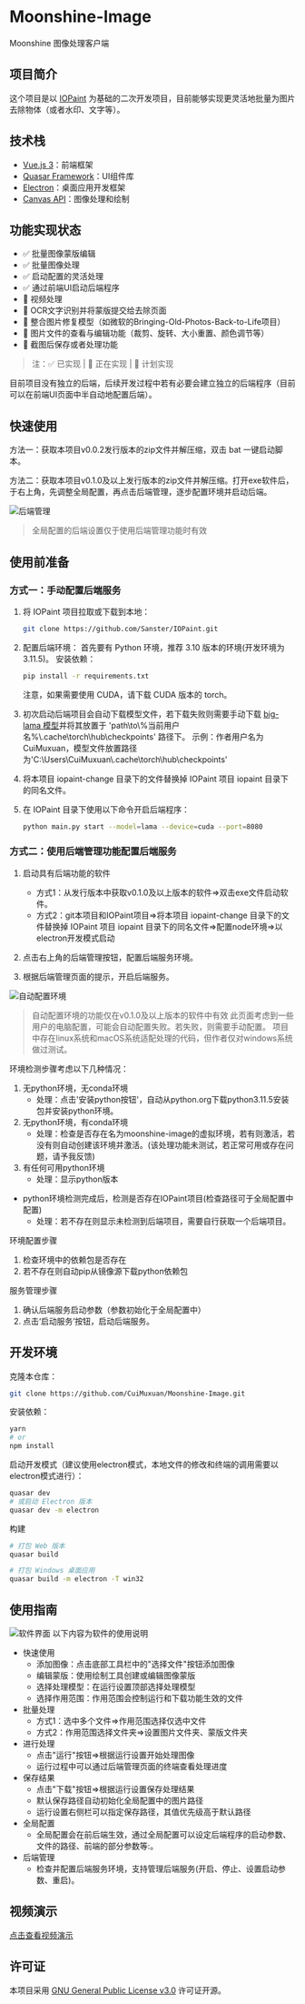 # Moonshine-Image

Moonshine 图像处理客户端

## 项目简介

这个项目是以 [IOPaint](https://github.com/Sanster/IOPaint) 为基础的二次开发项目，目前能够实现更灵活地批量为图片去除物体（或者水印、文字等）。

## 技术栈
- [Vue.js 3](https://vuejs.org/)：前端框架
- [Quasar Framework](https://quasar.dev/)：UI组件库
- [Electron](https://www.electronjs.org/)：桌面应用开发框架
- [Canvas API](https://developer.mozilla.org/zh-CN/docs/Web/API/Canvas_API)：图像处理和绘制

## 功能实现状态

- ✅ 批量图像蒙版编辑
- ✅ 批量图像处理
- ✅ 启动配置的灵活处理
- ✅ 通过前端UI启动后端程序
- 🔄 视频处理
- 📝 OCR文字识别并将蒙版提交给去除页面
- 📝 整合图片修复模型（如微软的Bringing-Old-Photos-Back-to-Life项目）
- 📝 图片文件的查看与编辑功能（裁剪、旋转、大小重置、颜色调节等）
- 📝 截图后保存或者处理功能

> 注：✅ 已实现 | 🔄 正在实现 | 📝 计划实现

目前项目没有独立的后端，后续开发过程中若有必要会建立独立的后端程序（目前可以在前端UI页面中半自动地配置后端）。
## 快速使用
方法一：获取本项目v0.0.2发行版本的zip文件并解压缩，双击 bat 一键启动脚本。

方法二：获取本项目v0.1.0及以上发行版本的zip文件并解压缩。打开exe软件后，于右上角，先调整全局配置，再点击后端管理，逐步配置环境并启动后端。

![后端管理](assets/后端管理.png)

> 全局配置的后端设置仅于使用后端管理功能时有效

## 使用前准备

### 方式一：手动配置后端服务

1. 将 IOPaint 项目拉取或下载到本地：

    ```bash
    git clone https://github.com/Sanster/IOPaint.git
    ```

2. 配置后端环境：
首先要有 Python 环境，推荐 3.10 版本的环境(开发环境为3.11.5)。
安装依赖：

    ```bash
    pip install -r requirements.txt
    ```

    注意，如果需要使用 CUDA，请下载 CUDA 版本的 torch。

3. 初次启动后端项目会自动下载模型文件，若下载失败则需要手动下载 [big-lama 模型](https://huggingface.co/CuiMuxuan/big-lama/tree/main)并将其放置于 'path\to\\%当前用户名%\\.cache\torch\hub\checkpoints' 路径下。
示例：作者用户名为CuiMuxuan，模型文件放置路径为'C:\Users\CuiMuxuan\\.cache\torch\hub\checkpoints'

4. 将本项目 iopaint-change 目录下的文件替换掉 IOPaint 项目 iopaint 目录下的同名文件。

5. 在 IOPaint 目录下使用以下命令开启后端程序：
    ```bash
    python main.py start --model=lama --device=cuda --port=8080
    ```

### 方式二：使用后端管理功能配置后端服务

1. 启动具有后端功能的软件
    - 方式1：从发行版本中获取v0.1.0及以上版本的软件=>双击exe文件启动软件。
    - 方式2：git本项目和IOPaint项目=>将本项目 iopaint-change 目录下的文件替换掉 IOPaint 项目 iopaint 目录下的同名文件=>配置node环境=>以electron开发模式启动

2. 点击右上角的后端管理按钮，配置后端服务环境。

3. 根据后端管理页面的提示，开启后端服务。

![自动配置环境](assets/自动配置环境.png)
> 自动配置环境的功能仅在v0.1.0及以上版本的软件中有效
> 此页面考虑到一些用户的电脑配置，可能会自动配置失败。若失败，则需要手动配置。
> 项目中存在linux系统和macOS系统适配处理的代码，但作者仅对windows系统做过测试。

环境检测步骤考虑以下几种情况：
1. 无python环境，无conda环境
    - 处理：点击'安装python按钮'，自动从python.org下载python3.11.5安装包并安装python环境。
2. 无python环境，有conda环境
    - 处理：检查是否存在名为moonshine-image的虚拟环境，若有则激活，若没有则自动创建该环境并激活。(该处理功能未测试，若正常可用或存在问题，请予我反馈)
3. 有任何可用python环境
    - 处理：显示python版本

- python环境检测完成后，检测是否存在IOPaint项目(检查路径可于全局配置中配置)
    - 处理：若不存在则显示未检测到后端项目，需要自行获取一个后端项目。

环境配置步骤
1. 检查环境中的依赖包是否存在
2. 若不存在则自动pip从镜像源下载python依赖包

服务管理步骤
1. 确认后端服务启动参数（参数初始化于全局配置中）
2. 点击‘启动服务’按钮，启动后端服务。

## 开发环境
克隆本仓库：
```bash
git clone https://github.com/CuiMuxuan/Moonshine-Image.git
```
安装依赖：
```bash
yarn
# or
npm install
```
启动开发模式（建议使用electron模式，本地文件的修改和终端的调用需要以electron模式进行）：
```bash
quasar dev
# 或启动 Electron 版本
quasar dev -m electron
```
构建
```bash
# 打包 Web 版本
quasar build
```
```bash
# 打包 Windows 桌面应用
quasar build -m electron -T win32
```
## 使用指南


![软件界面](assets/软件界面.png)
以下内容为软件的使用说明
- 快速使用
    - 添加图像：点击底部工具栏中的"选择文件"按钮添加图像
    - 编辑蒙版：使用绘制工具创建或编辑图像蒙版
    - 选择处理模型：在运行设置顶部选择处理模型
    - 选择作用范围：作用范围会控制运行和下载功能生效的文件
- 批量处理
    - 方式1：选中多个文件=>作用范围选择仅选中文件
    - 方式2：作用范围选择文件夹=>设置图片文件夹、蒙版文件夹
- 进行处理
    - 点击"运行"按钮=>根据运行设置开始处理图像
    - 运行过程中可以通过后端管理页面的终端查看处理进度
- 保存结果
    - 点击"下载"按钮=>根据运行设置保存处理结果
    - 默认保存路径自动初始化全局配置中的图片路径
    - 运行设置右侧栏可以指定保存路径，其值优先级高于默认路径
- 全局配置
    - 全局配置会在前后端生效，通过全局配置可以设定后端程序的启动参数、文件的路径、前端的部分参数等:。
- 后端管理
    - 检查并配置后端服务环境，支持管理后端服务(开启、停止、设置启动参数、重启)。
## 视频演示
[点击查看视频演示](https://space.bilibili.com/589465087)
## 许可证

本项目采用 [GNU General Public License v3.0](https://www.gnu.org/licenses/gpl-3.0.html) 许可证开源。
